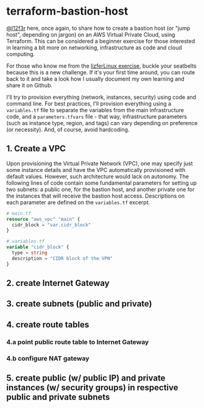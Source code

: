 # terraform-bastion-host

[@l12f3r](https://github.com/l12f3r) here, once again, to share how to create a bastion host (or "jump host", depending on jargon) on an AWS Virtual Private Cloud, using Terraform. This can be considered a beginner exercise for those interested in learning a bit more on networking, infrastructure as code and cloud computing.

For those who know me from the [lizferLinux exercise](https://github.com/l12f3r/lizferLinux), buckle your seatbelts because this is a new challenge. If it's your first time around, you can route back to it and take a look how I usually document my own learning and share it on Github.

I'll try to provision everything (network, instances, security) using code and command line. For best practices, I'll provision everything using a `variables.tf` file to separate the variables from the main infrastructure code, and a `parameters.tfvars` file - that way, infrastructure parameters (such as instance type, region, and tags) can vary depending on preference (or necessity). And, of course, avoid hardcoding.

## 1. Create a VPC

Upon provisioning the Virtual Private Network (VPC), one may specify just some instance details and have the VPC automatically provisioned with default values. However, such architecture would lack on autonomy. The following lines of code contain some fundamental parameters for setting up two subnets: a public one, for the bastion host, and another private one for the instances that will receive the bastion host access. Descriptions on each parameter are defined on the `variables.tf` excerpt.

```terraform
# main.tf
resource "aws_vpc" "main" {
  cidr_block = "var.cidr_block"
}
```

```terraform
# variables.tf
variable "cidr_block" {
  type = string
  description = "CIDR block of the VPN"
}
```

## 2. create Internet Gateway
## 3. create subnets (public and private)
## 4. create route tables
### 4.a point public route table to Internet Gateway
### 4.b configure NAT gateway
## 5. create public (w/ public IP) and private instances (w/ security groups) in respective public and private subnets
